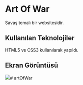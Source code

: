 <h1>Art Of War</h1>

Savaş temalı bir websitesidir.

<h2>Kullanılan Teknolojiler</h2> 

HTML5 ve CSS3  kullanılarak yapıldı.

<h2>Ekran Görüntüsü</h2>

![](screeenshot.gif)# artOfWar
